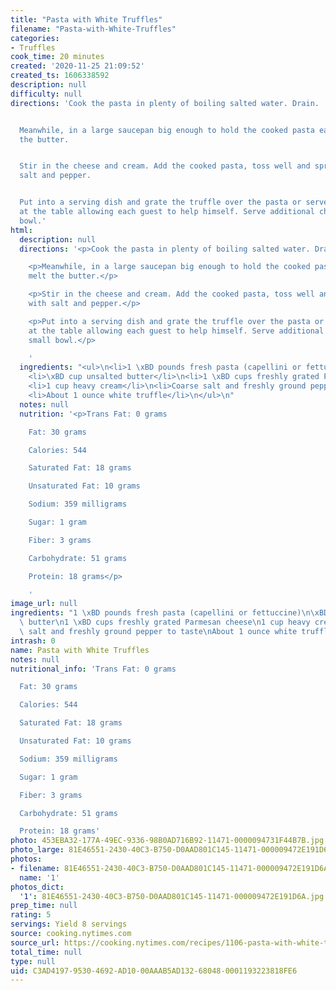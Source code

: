 ```yaml
---
title: "Pasta with White Truffles"
filename: "Pasta-with-White-Truffles"
categories:
- Truffles
cook_time: 20 minutes
created: '2020-11-25 21:09:52'
created_ts: 1606338592
description: null
difficulty: null
directions: 'Cook the pasta in plenty of boiling salted water. Drain.


  Meanwhile, in a large saucepan big enough to hold the cooked pasta easily, melt
  the butter.


  Stir in the cheese and cream. Add the cooked pasta, toss well and sprinkle with
  salt and pepper.


  Put into a serving dish and grate the truffle over the pasta or serve the truffle
  at the table allowing each guest to help himself. Serve additional cheese in a small
  bowl.'
html:
  description: null
  directions: '<p>Cook the pasta in plenty of boiling salted water. Drain.</p>

    <p>Meanwhile, in a large saucepan big enough to hold the cooked pasta easily,
    melt the butter.</p>

    <p>Stir in the cheese and cream. Add the cooked pasta, toss well and sprinkle
    with salt and pepper.</p>

    <p>Put into a serving dish and grate the truffle over the pasta or serve the truffle
    at the table allowing each guest to help himself. Serve additional cheese in a
    small bowl.</p>

    '
  ingredients: "<ul>\n<li>1 \xBD pounds fresh pasta (capellini or fettuccine)</li>\n\
    <li>\xBD cup unsalted butter</li>\n<li>1 \xBD cups freshly grated Parmesan cheese</li>\n\
    <li>1 cup heavy cream</li>\n<li>Coarse salt and freshly ground pepper to taste</li>\n\
    <li>About 1 ounce white truffle</li>\n</ul>\n"
  notes: null
  nutrition: '<p>Trans Fat: 0 grams

    Fat: 30 grams

    Calories: 544

    Saturated Fat: 18 grams

    Unsaturated Fat: 10 grams

    Sodium: 359 milligrams

    Sugar: 1 gram

    Fiber: 3 grams

    Carbohydrate: 51 grams

    Protein: 18 grams</p>

    '
image_url: null
ingredients: "1 \xBD pounds fresh pasta (capellini or fettuccine)\n\xBD cup unsalted\
  \ butter\n1 \xBD cups freshly grated Parmesan cheese\n1 cup heavy cream\nCoarse\
  \ salt and freshly ground pepper to taste\nAbout 1 ounce white truffle"
intrash: 0
name: Pasta with White Truffles
notes: null
nutritional_info: 'Trans Fat: 0 grams

  Fat: 30 grams

  Calories: 544

  Saturated Fat: 18 grams

  Unsaturated Fat: 10 grams

  Sodium: 359 milligrams

  Sugar: 1 gram

  Fiber: 3 grams

  Carbohydrate: 51 grams

  Protein: 18 grams'
photo: 453EBA32-177A-49EC-9336-98B0AD716B92-11471-0000094731F44B7B.jpg
photo_large: 81E46551-2430-40C3-B750-D0AAD801C145-11471-000009472E191D6A.jpg
photos:
- filename: 81E46551-2430-40C3-B750-D0AAD801C145-11471-000009472E191D6A.jpg
  name: '1'
photos_dict:
  '1': 81E46551-2430-40C3-B750-D0AAD801C145-11471-000009472E191D6A.jpg
prep_time: null
rating: 5
servings: Yield 8 servings
source: cooking.nytimes.com
source_url: https://cooking.nytimes.com/recipes/1106-pasta-with-white-truffles?ds_c=71700000052595478&gclid=CjwKCAiAnvj9BRA4EiwAuUMDf2EDyei4s-c9dQro-qc11KGYQa70KJa2BhnF9yYNv3yUgnss0WyVXBoCUz0QAvD_BwE&gclsrc=aw.ds
total_time: null
type: null
uid: C3AD4197-9530-4692-AD10-00AAAB5AD132-68048-0001193223818FE6
---
```


